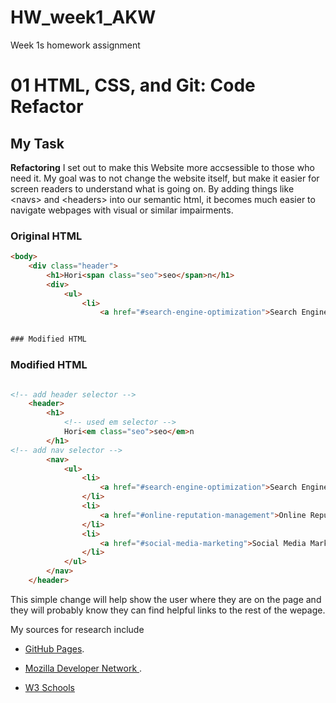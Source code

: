 # HW_week1_AKW
 Week 1s homework assignment


# 01 HTML, CSS, and Git: Code Refactor

## My Task



**Refactoring** I set out to make this Website more accsessible to those who need it. My goal was to not change the website itself, but make it easier for screen readers to understand what is going on. By adding things like \<navs> and \<headers> into our semantic html, it becomes much easier to navigate webpages with visual or similar impairments. 

### Original HTML

``` html
<body>
    <div class="header">
        <h1>Hori<span class="seo">seo</span>n</h1>
        <div>
            <ul>
                <li>
                    <a href="#search-engine-optimization">Search Engine Optimization</a>


### Modified HTML

```

### Modified HTML

``` html

<!-- add header selector -->
    <header>
        <h1>
            <!-- used em selector -->
            Hori<em class="seo">seo</em>n
        </h1>
<!-- add nav selector -->
        <nav>
            <ul>
                <li>
                    <a href="#search-engine-optimization">Search Engine Optimization</a>
                </li>
                <li>
                    <a href="#online-reputation-management">Online Reputation Management</a>
                </li>
                <li>
                    <a href="#social-media-marketing">Social Media Marketing</a>
                </li>
            </ul>
        </nav>
    </header>
```
This simple change will help show the user where they are on the page and they will probably know they can find helpful links to the rest of the wepage. 

My sources for research include 
- [GitHub Pages](https://pages.github.com/).

- [Mozilla Developer Network ](https://developer.mozilla.org/en-US/).

-  [W3 Schools](https://www.w3schools.com/) 

